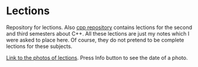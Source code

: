 # Lections
Repository for lections. Also [cpp repository](https://github.com/nikitaevg/cpp-course) contains lections for the second and third semesters about C++. 
All these lections are just my notes which I were asked to place here. Of course, they do not pretend to be complete lections for these subjects.

[Link to the photos of lections](https://photos.google.com/share/AF1QipPKeW1Y7HPcEmD5RGr5VTjxh8dZMDqIkzMn7MOOr4A3b1F4p5btr60OZh8TQxER-g?key=N09PbjdSeHktaTJ4MmlrZ3VfamRmT24zSUFXak9n). Press Info button to see the date of a photo.

